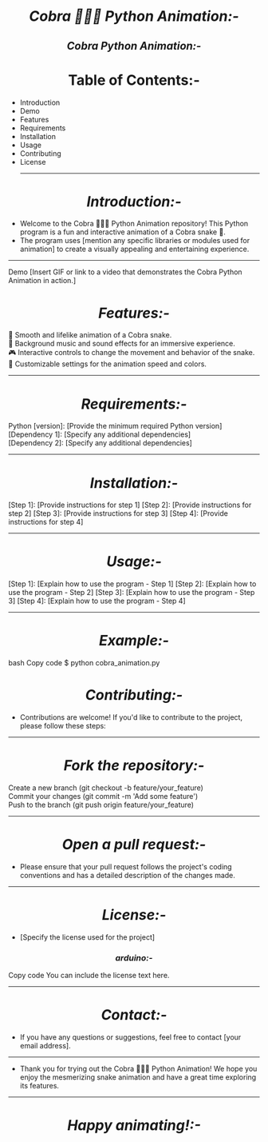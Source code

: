 <h1 align="center"><i>Cobra 🐍🐍🐍 Python Animation:-</i></h1>
<h2 align="center"><i>Cobra Python Animation:-</i></h2>

<h1 align="Center">Table of Contents:-</h1>

- Introduction
- Demo
- Features
- Requirements
- Installation
- Usage
- Contributing
- License
  <hr>
  
<h1 align="center"><i>Introduction:-</i></h1>

- Welcome to the Cobra 🐍🐍🐍 Python Animation repository! This Python program is a fun and interactive animation of a Cobra snake 🐍.
-  The program uses [mention any specific libraries or modules used for animation] to create a visually appealing and entertaining experience.
<hr>
Demo
[Insert GIF or link to a video that demonstrates the Cobra Python Animation in action.]

<h1 align="center"><i>Features:-</i></h1>
🐍 Smooth and lifelike animation of a Cobra snake.<br>
🎵 Background music and sound effects for an immersive experience.<br>
🎮 Interactive controls to change the movement and behavior of the snake.<br>
🌟 Customizable settings for the animation speed and colors.<br>
<hr>
<h1 align="center"><i>Requirements:-</i></h1>
Python [version]: [Provide the minimum required Python version]<br>
[Dependency 1]: [Specify any additional dependencies]<br>
[Dependency 2]: [Specify any additional dependencies]

<hr>
<h1 align="center"><i>Installation:-</i></h1>
[Step 1]: [Provide instructions for step 1]
[Step 2]: [Provide instructions for step 2]
[Step 3]: [Provide instructions for step 3]
[Step 4]: [Provide instructions for step 4]
<hr>
<h1 align="center"><i>Usage:-</i></h1>
[Step 1]: [Explain how to use the program - Step 1]
[Step 2]: [Explain how to use the program - Step 2]
[Step 3]: [Explain how to use the program - Step 3]
[Step 4]: [Explain how to use the program - Step 4]
<hr>
<h1 align="center"><i>Example:-</i></h1>

bash
Copy code
$ python cobra_animation.py
<h1 align="center"><i>Contributing:-</i></h1>

- Contributions are welcome! If you'd like to contribute to the project, please follow these steps:
<hr>
<h1 align="center"><i>Fork the repository:-</i></h1>
Create a new branch (git checkout -b feature/your_feature)<br>
Commit your changes (git commit -m 'Add some feature')<br>
Push to the branch (git push origin feature/your_feature)
<hr>
<h1 align="center"><i>Open a pull request:-</i></h1>

- Please ensure that your pull request follows the project's coding conventions and has a detailed description of the changes made.
<hr>
<h1 align="center"><i>License:-</i></h1>

- [Specify the license used for the project]

<h3 align="center"><i>arduino:-</i></h3>

Copy code
You can include the license text here.
<hr>
<h1 align="center"><i>Contact:-</i></h1>

- If you have any questions or suggestions, feel free to contact [your email address].
<hr>

- Thank you for trying out the Cobra 🐍🐍🐍 Python Animation! We hope you enjoy the mesmerizing snake animation and have a great time exploring its features.
<hr>
 <h1 align="center"><i>Happy animating!:-</i></h1>





